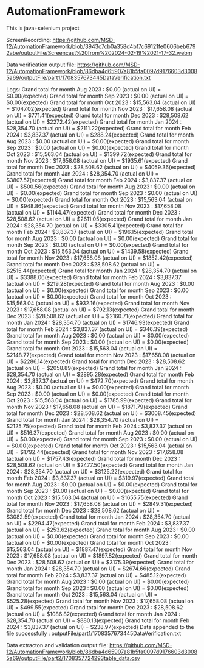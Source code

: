 # AutomationFramework
This is java+selenium project

ScreenRecording: https://github.com/MSD-12/AutomationFramework/blob/3943c7cb0a358d4bf7c69121fe0606beb6792abe/outputFile/Screencast%20from%202024-02-19%2021-17-32.webm

Data verification output file: https://github.com/MSD-12/AutomationFramework/blob/86dba4d65907a81b5fa0097d9176603d30085a69/outputFile/part1/1708357673445DataVerification.txt

Logs: 
Grand total for month Aug 2023 : $0.00 (actual on UI) = $0.00(expected)
Grand total for month Sep 2023 : $0.00 (actual on UI) = $0.00(expected)
Grand total for month Oct 2023 : $15,563.04 (actual on UI) = $1047.02(expected)
Grand total for month Nov 2023 : $17,658.08 (actual on UI) = $771.41(expected)
Grand total for month Dec 2023 : $28,508.62 (actual on UI) = $2272.42(expected)
Grand total for month Jan 2024 : $28,354.70 (actual on UI) = $2111.22(expected)
Grand total for month Feb 2024 : $3,837.37 (actual on UI) = $288.24(expected)
Grand total for month Aug 2023 : $0.00 (actual on UI) = $0.00(expected)
Grand total for month Sep 2023 : $0.00 (actual on UI) = $0.00(expected)
Grand total for month Oct 2023 : $15,563.04 (actual on UI) = $1399.72(expected)
Grand total for month Nov 2023 : $17,658.08 (actual on UI) = $1935.61(expected)
Grand total for month Dec 2023 : $28,508.62 (actual on UI) = $4059.36(expected)
Grand total for month Jan 2024 : $28,354.70 (actual on UI) = $3807.57(expected)
Grand total for month Feb 2024 : $3,837.37 (actual on UI) = $500.56(expected)
Grand total for month Aug 2023 : $0.00 (actual on UI) = $0.00(expected)
Grand total for month Sep 2023 : $0.00 (actual on UI) = $0.00(expected)
Grand total for month Oct 2023 : $15,563.04 (actual on UI) = $948.86(expected)
Grand total for month Nov 2023 : $17,658.08 (actual on UI) = $1144.47(expected)
Grand total for month Dec 2023 : $28,508.62 (actual on UI) = $2611.05(expected)
Grand total for month Jan 2024 : $28,354.70 (actual on UI) = $3305.41(expected)
Grand total for month Feb 2024 : $3,837.37 (actual on UI) = $196.15(expected)
Grand total for month Aug 2023 : $0.00 (actual on UI) = $0.00(expected)
Grand total for month Sep 2023 : $0.00 (actual on UI) = $0.00(expected)
Grand total for month Oct 2023 : $15,563.04 (actual on UI) = $1439.58(expected)
Grand total for month Nov 2023 : $17,658.08 (actual on UI) = $1852.42(expected)
Grand total for month Dec 2023 : $28,508.62 (actual on UI) = $2515.44(expected)
Grand total for month Jan 2024 : $28,354.70 (actual on UI) = $3388.06(expected)
Grand total for month Feb 2024 : $3,837.37 (actual on UI) = $219.28(expected)
Grand total for month Aug 2023 : $0.00 (actual on UI) = $0.00(expected)
Grand total for month Sep 2023 : $0.00 (actual on UI) = $0.00(expected)
Grand total for month Oct 2023 : $15,563.04 (actual on UI) = $932.16(expected)
Grand total for month Nov 2023 : $17,658.08 (actual on UI) = $792.13(expected)
Grand total for month Dec 2023 : $28,508.62 (actual on UI) = $2160.71(expected)
Grand total for month Jan 2024 : $28,354.70 (actual on UI) = $1746.93(expected)
Grand total for month Feb 2024 : $3,837.37 (actual on UI) = $346.39(expected)
Grand total for month Aug 2023 : $0.00 (actual on UI) = $0.00(expected)
Grand total for month Sep 2023 : $0.00 (actual on UI) = $0.00(expected)
Grand total for month Oct 2023 : $15,563.04 (actual on UI) = $2148.77(expected)
Grand total for month Nov 2023 : $17,658.08 (actual on UI) = $2286.14(expected)
Grand total for month Dec 2023 : $28,508.62 (actual on UI) = $2058.89(expected)
Grand total for month Jan 2024 : $28,354.70 (actual on UI) = $2895.28(expected)
Grand total for month Feb 2024 : $3,837.37 (actual on UI) = $472.70(expected)
Grand total for month Aug 2023 : $0.00 (actual on UI) = $0.00(expected)
Grand total for month Sep 2023 : $0.00 (actual on UI) = $0.00(expected)
Grand total for month Oct 2023 : $15,563.04 (actual on UI) = $1785.99(expected)
Grand total for month Nov 2023 : $17,658.08 (actual on UI) = $1871.79(expected)
Grand total for month Dec 2023 : $28,508.62 (actual on UI) = $3008.45(expected)
Grand total for month Jan 2024 : $28,354.70 (actual on UI) = $2125.75(expected)
Grand total for month Feb 2024 : $3,837.37 (actual on UI) = $516.37(expected)
Grand total for month Aug 2023 : $0.00 (actual on UI) = $0.00(expected)
Grand total for month Sep 2023 : $0.00 (actual on UI) = $0.00(expected)
Grand total for month Oct 2023 : $15,563.04 (actual on UI) = $1792.44(expected)
Grand total for month Nov 2023 : $17,658.08 (actual on UI) = $1757.43(expected)
Grand total for month Dec 2023 : $28,508.62 (actual on UI) = $2477.50(expected)
Grand total for month Jan 2024 : $28,354.70 (actual on UI) = $3125.22(expected)
Grand total for month Feb 2024 : $3,837.37 (actual on UI) = $319.97(expected)
Grand total for month Aug 2023 : $0.00 (actual on UI) = $0.00(expected)
Grand total for month Sep 2023 : $0.00 (actual on UI) = $0.00(expected)
Grand total for month Oct 2023 : $15,563.04 (actual on UI) = $1655.75(expected)
Grand total for month Nov 2023 : $17,658.08 (actual on UI) = $2849.31(expected)
Grand total for month Dec 2023 : $28,508.62 (actual on UI) = $3082.59(expected)
Grand total for month Jan 2024 : $28,354.70 (actual on UI) = $2294.47(expected)
Grand total for month Feb 2024 : $3,837.37 (actual on UI) = $253.62(expected)
Grand total for month Aug 2023 : $0.00 (actual on UI) = $0.00(expected)
Grand total for month Sep 2023 : $0.00 (actual on UI) = $0.00(expected)
Grand total for month Oct 2023 : $15,563.04 (actual on UI) = $1887.47(expected)
Grand total for month Nov 2023 : $17,658.08 (actual on UI) = $1897.82(expected)
Grand total for month Dec 2023 : $28,508.62 (actual on UI) = $3175.39(expected)
Grand total for month Jan 2024 : $28,354.70 (actual on UI) = $2674.66(expected)
Grand total for month Feb 2024 : $3,837.37 (actual on UI) = $485.12(expected)
Grand total for month Aug 2023 : $0.00 (actual on UI) = $0.00(expected)
Grand total for month Sep 2023 : $0.00 (actual on UI) = $0.00(expected)
Grand total for month Oct 2023 : $15,563.04 (actual on UI) = $525.28(expected)
Grand total for month Nov 2023 : $17,658.08 (actual on UI) = $499.55(expected)
Grand total for month Dec 2023 : $28,508.62 (actual on UI) = $1086.82(expected)
Grand total for month Jan 2024 : $28,354.70 (actual on UI) = $880.13(expected)
Grand total for month Feb 2024 : $3,837.37 (actual on UI) = $238.97(expected)
Data appended to the file successfully : outputFile/part1/1708357673445DataVerification.txt


Data extracton and validation output file: https://github.com/MSD-12/AutomationFramework/blob/86dba4d65907a81b5fa0097d9176603d30085a69/outputFile/part2/1708357724293table_data.csv


